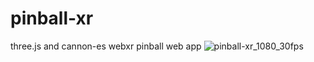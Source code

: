 # pinball-xr
three.js and cannon-es webxr pinball web app
![pinball-xr_1080_30fps](https://user-images.githubusercontent.com/42591798/172470576-f48339d1-73e3-42d2-b01b-2d1ab002a82f.gif)

